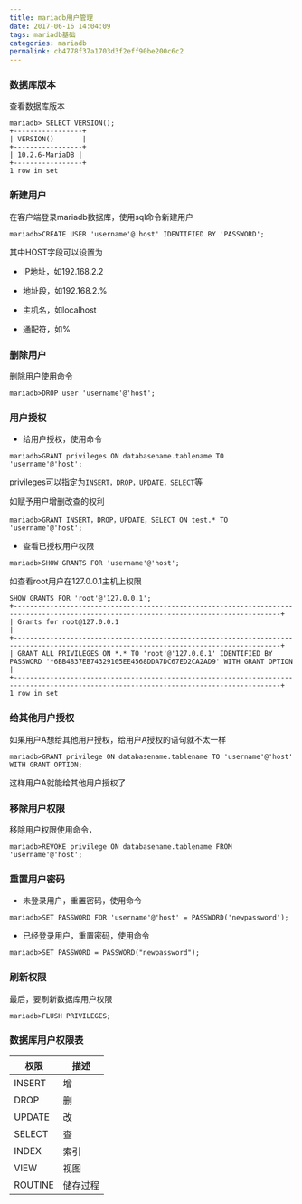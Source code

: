 ```yaml
---
title: mariadb用户管理
date: 2017-06-16 14:04:09
tags: mariadb基础
categories: mariadb
permalink: cb4778f37a1703d3f2eff90be200c6c2
---
```

### 数据库版本
查看数据库版本
```
mariadb> SELECT VERSION();
+-----------------+
| VERSION()       |
+-----------------+
| 10.2.6-MariaDB |
+-----------------+
1 row in set
```

<!--more-->

### 新建用户
在客户端登录mariadb数据库，使用sql命令新建用户
```
mariadb>CREATE USER 'username'@'host' IDENTIFIED BY 'PASSWORD';
```
其中HOST字段可以设置为

+ IP地址，如192.168.2.2

+ 地址段，如192.168.2.%

+ 主机名，如localhost

+ 通配符，如%

### 删除用户
删除用户使用命令
```
mariadb>DROP user 'username'@'host';
```
### 用户授权
+ 给用户授权，使用命令

```
mariadb>GRANT privileges ON databasename.tablename TO 'username'@'host';
```
privileges可以指定为`INSERT，DROP，UPDATE，SELECT`等

如赋予用户增删改查的权利
```
mariadb>GRANT INSERT，DROP，UPDATE，SELECT ON test.* TO 'username'@'host';
```

+ 查看已授权用户权限

```
mariadb>SHOW GRANTS FOR 'username'@'host';
```
如查看root用户在127.0.0.1主机上权限
```
SHOW GRANTS FOR 'root'@'127.0.0.1';
+----------------------------------------------------------------------------------------------------------------------------------------+
| Grants for root@127.0.0.1                                                                                                              |
+----------------------------------------------------------------------------------------------------------------------------------------+
| GRANT ALL PRIVILEGES ON *.* TO 'root'@'127.0.0.1' IDENTIFIED BY PASSWORD '*6BB4837EB74329105EE4568DDA7DC67ED2CA2AD9' WITH GRANT OPTION |
+----------------------------------------------------------------------------------------------------------------------------------------+
1 row in set
```
### 给其他用户授权
如果用户A想给其他用户授权，给用户A授权的语句就不太一样
```
mariadb>GRANT privilege ON databasename.tablename TO 'username'@'host' WITH GRANT OPTION;
```
这样用户A就能给其他用户授权了
### 移除用户权限
移除用户权限使用命令，
```
mariadb>REVOKE privilege ON databasename.tablename FROM 'username'@'host';
```
### 重置用户密码
+ 未登录用户，重置密码，使用命令

```
mariadb>SET PASSWORD FOR 'username'@'host' = PASSWORD('newpassword');
```

+ 已经登录用户，重置密码，使用命令

```
mariadb>SET PASSWORD = PASSWORD("newpassword");
```
### 刷新权限
最后，要刷新数据库用户权限
```
mariadb>FLUSH PRIVILEGES;
```
### 数据库用户权限表
|权限|描述|
|---|---|
|INSERT|增|
|DROP|删|
|UPDATE|改|
|SELECT|查|
|INDEX|索引|
|VIEW|视图|
|ROUTINE|储存过程|
